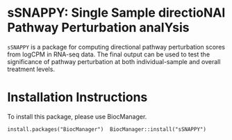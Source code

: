 # sSNAPPY: Single Sample directioNAl Pathway Perturbation analYsis


`sSNAPPY` is a package for computing directional pathway perturbation scores from logCPM in RNA-seq data. The final output can be used to test the significance of pathway perturbation at both individual-sample and overall treatment levels.

# Installation Instructions

To install this package, please use BiocManager.

`install.packages("BiocManager") 
BiocManager::install("sSNAPPY")`
